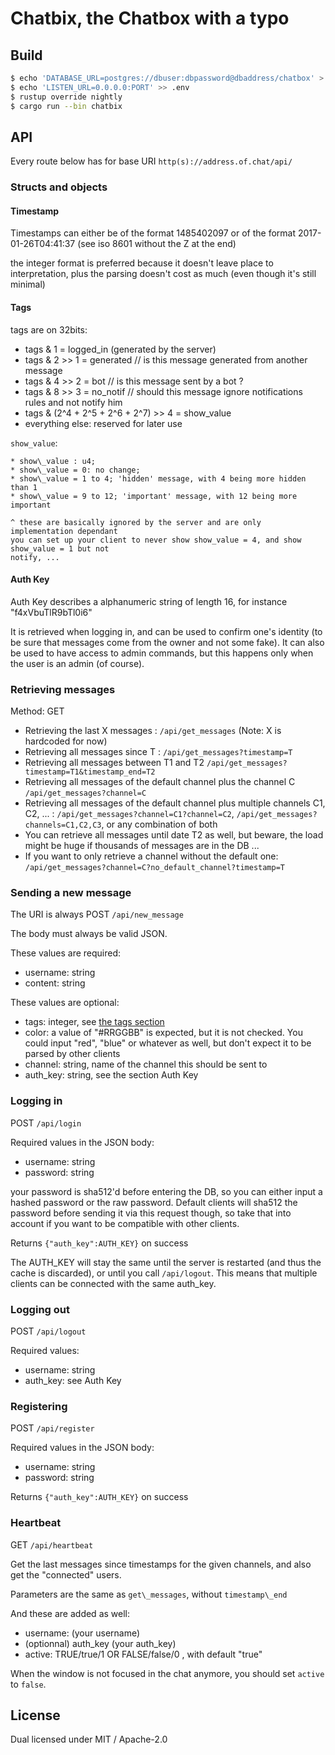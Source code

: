 # Chatbix, the Chatbox with a typo

## Build

```sh
$ echo 'DATABASE_URL=postgres://dbuser:dbpassword@dbaddress/chatbox' > .env
$ echo 'LISTEN_URL=0.0.0.0:PORT' >> .env
$ rustup override nightly
$ cargo run --bin chatbix
```

## API

Every route below has for base URI `http(s)://address.of.chat/api/`

### Structs and objects

#### Timestamp

Timestamps can either be of the format 1485402097 or of the format
2017-01-26T04:41:37 (see iso 8601 without the Z at the end)

the integer format is preferred because it doesn't leave place to interpretation,
plus the parsing doesn't cost as much (even though it's still minimal)

#### Tags

tags are on 32bits:

* tags & 1 = logged\_in (generated by the server)
* tags & 2 >> 1 = generated // is this message generated from another message
* tags & 4 >> 2 = bot // is this message sent by a bot ?
* tags & 8 >> 3 = no\_notif // should this message ignore notifications rules and not notify him
* tags & (2^4 + 2^5 + 2^6 + 2^7) >> 4 = show\_value
* everything else: reserved for later use
  
`show_value`:

    * show\_value : u4; 
    * show\_value = 0: no change;
    * show\_value = 1 to 4; 'hidden' message, with 4 being more hidden than 1
    * show\_value = 9 to 12; 'important' message, with 12 being more important
    
    ^ these are basically ignored by the server and are only implementation dependant
    you can set up your client to never show show_value = 4, and show show_value = 1 but not
    notify, ...

#### Auth Key

Auth Key describes a alphanumeric string of length 16, for instance "f4xVbuTlR9bTl0i6"

It is retrieved when logging in, and can be used to confirm one's identity (to be sure that
messages come from the owner and not some fake). It can also be used to have access to
admin commands, but this happens only when the user is an admin (of course).

### Retrieving messages

Method: GET

* Retrieving the last X messages : `/api/get_messages`
  (Note: X is hardcoded for now)
* Retrieving all messages since T : `/api/get_messages?timestamp=T`
* Retrieving all messages between T1 and T2 `/api/get_messages?timestamp=T1&timestamp_end=T2`
* Retrieving all messages of the default channel plus the channel C `/api/get_messages?channel=C`
* Retrieving all messages of the default channel plus multiple channels C1, C2, ... : `/api/get_messages?channel=C1?channel=C2`, `/api/get_messages?channels=C1,C2,C3`, or any combination of both
* You can retrieve all messages until date T2 as well, but beware, the load might be huge if thousands of messages are in the DB ...
* If you want to only retrieve a channel without the default one: `/api/get_messages?channel=C?no_default_channel?timestamp=T`

### Sending a new message

The URI is always POST `/api/new_message`

The body must always be valid JSON.

These values are required:

* username: string
* content: string

These values are optional:

* tags: integer, see [the tags section](#Tags)
* color: a value of "#RRGGBB" is expected, but it is not checked. You could input "red", "blue" or whatever as well, but don't expect it to be parsed by other clients
* channel: string, name of the channel this should be sent to
* auth\_key: string, see the section Auth Key

### Logging in

POST `/api/login`

Required values in the JSON body:

* username: string
* password: string

your password is sha512'd before entering the DB, so you can either input a hashed password or the raw password.
Default clients will sha512 the password before sending it via this request though, so take that into account
if you want to be compatible with other clients.

Returns `{"auth_key":AUTH_KEY}` on success

The AUTH\_KEY will stay the same until the server is restarted (and thus the cache is discarded), or until you
call `/api/logout`. This means that multiple clients can be connected with the same auth\_key.

### Logging out

POST `/api/logout`

Required values:

* username: string
* auth\_key: see Auth Key

### Registering

POST `/api/register`

Required values in the JSON body:

* username: string
* password: string

Returns `{"auth_key":AUTH_KEY}` on success

### Heartbeat

GET `/api/heartbeat`

Get the last messages since timestamps for the given channels, and also get the "connected" users.

Parameters are the same as `get\_messages`, without `timestamp\_end`

And these are added as well:

* username: (your username)
* (optionnal) auth\_key (your auth\_key)
* active: TRUE/true/1 OR FALSE/false/0 , with default "true"

When the window is not focused in the chat anymore, you should set `active` to `false`.

## License

Dual licensed under MIT / Apache-2.0
